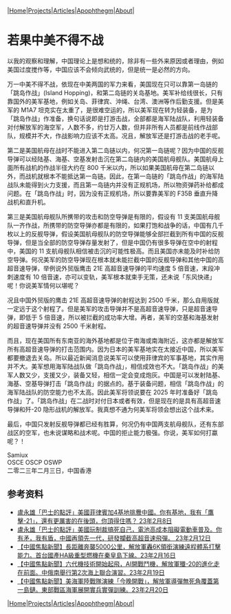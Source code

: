 |[Home](/README.md)|[Projects](/projects.md)|[Articles](/articles.md)|[Apophthegm](/apophthegm.md)|[About](/about.md)|

# 若果中美不得不战

以我的观察和理解，中国理论上是想和统的，除非有一些外来原因或者理由，例如美国过度搅作等，中国应该不会倾向武统的，但是统一是必然的方向。

万一中美不得不战，依现在中美两国的军力来看，美国现在只可以靠第一岛链的「跳岛作战」(Island Hopping)，和第二岛链的关岛基地。美军补给线很长，只有靠国外的美军基地，例如关岛、菲律宾、沖绳、台湾、澳洲等作后勤支援。但是美军的 M1A7 坦克实在太重了，是很难空运的，所以美军现在转为轻装备，是为「跳岛作战」作准备，换句话说即是打游击战，全部都是海军陆战队，利用轻装备对付解放军的海空军，人数不多，约廿万人数，但并非所有人员都是前线作战部队，规模并不大，作战影响力应该不太高。况且，解放军还是打游击战的老手呢。

第二是美国航母在战时不能进入第二岛链以内，何况第一岛链呢？因为中国的反舰导弹可以经陆基、海基、空基发射击沉在第二岛链内的美国航母舰队。美国航母上面所有战机的作战半径大约在 800 千米以内，所以如果美国航母在第二岛链以外，而战机就根本不能抵达第一岛链。因此，在第一岛链的「跳岛作战」的海军陆战队未能得到火力支援，而且第一岛链内并没有正规机场，所以物资弹药补给都成问题。在「跳岛作战」时，因为没有正规机场，所以要靠美军的 F35B 垂直升降战机和直升机。

第三是美国航母舰队所㩗带的攻击和防空导弹是有限的，假设有 11 支美国航母舰队一齐作战，所携带的防空导弹亦都是有限的，如果打饱和战争的话，中国有几千枚以上的反舰导弹，假设美国航母舰队的防空导弹能够全部拦截到所有中国的反舰导弹，但是当全部的防空导弹存量发射了，但是中国仍有很多导弹在空中的射程中，美国的 11 支航母舰队相信被击沉的可能性极高。而且美国亦未能及时补给防空导弹。何况美军的防空导弹现在根本就未能拦截中国的反舰导弹和其他中国的高超音速导弹，举例说外贸版鹰击 21E 高超音速导弹的平均速度 5 倍音速，末段冲刺速度有 10 倍音速，亦可以变轨，美军根本就束手无策，还未说「东风快递」呢！你说美军情何以堪呢？

况且中国外贸版的鹰击 21E 高超音速导弹的射程达到 2500 千米，那么自用版就一定远于这个射程了。但是美军的攻击导弹并不是高超音速导弹，只是超音速导弹，即低于 5 倍音速，所以被拦截的成功率大增。再者，美军的空基和海基发射的超音速导弹并没有 2500 千米射程。

而且，现在美国所有东南亚的海外基地都是位于南海或南海附近，这亦都是解放军所有高超音速导弹的打击范围内。因为日本的美军基地实在太接近中国，所以美军都要撤退去关岛。所以最近新闻消息说美军可以使用菲律宾的军事基地，其实作用并不大。美军想用海军陆战队做「跳岛作战」，相信成效也不大。「跳岛作战」的美军人数又少，支援又少，装备又轻，相信一定会变成炮灰。中国是可以发射陆基、海基、空基导弹打击「跳岛作战」的据点的。基于装备问题，相信「跳岛作战」的海军陆战队的防空能力也不太高。因此美军将领说要在 2025 年时准备好「跳岛作战」了。「跳岛作战」在二战时对付日本或者有效，但是现在的是具有高超音速导弹和歼-20 隐形战机的解放军。我真想不通为何美军将领会想出这个战术来。

最后，中国只发射反舰导弹都已经有胜算，何况仍有中国两支航母舰队，还有东部战区的空军，也未说谋略和战术呢。中国的拒止能力极强。你说，美军如何打蠃呢？！

Samiux  
OSCE  OSCP  OSWP  
二零二三年二月三日，中国香港  

## 参考资料

- [盧永雄「巴士的點評」美國菲律賓加4基地挑釁中國。你有基地，我有「鷹擊-21」，還有更厲害的在後頭，你頂得住嗎？ 23年2月8日](https://www.youtube.com/watch?v=4m-jbn506_U)  
- [盧永雄「巴士的點評」美國玩制裁搞死自己，電池高成本阻礙電動車普及。你有矛，我有盾，中國再領先一代，研發攔截高超音速飛彈。 23年2月12日](https://www.youtube.com/watch?v=_pDLRlde8Hw)  
- [【中國焦點新聞】長距離奔襲5000公里，解放軍轟6K領銜演練遠程體系打擊能力。首台國產HA級重型燃機在秦皇島下線。23年2月16日](https://www.youtube.com/watch?v=Pjz5S-BcwMM)  
- [【中國焦點新聞】六代機技術開始起飛，AI開戰鬥機，解放軍殲-20的進化走在前面。中俄南舉行第2次海上聯合演習。23年2月19日](https://www.youtube.com/watch?v=1nI1Wf0eg_o)  
- [【中國焦點新聞】美海軍陸戰隊演練「今晚開戰」，解放軍導彈無死角覆蓋第一島鏈。東部戰區海軍展開實兵實彈訓練。23年2月20日](https://www.youtube.com/watch?v=JPegErVa_QA)  

|[Home](/README.md)|[Projects](/projects.md)|[Articles](/articles.md)|[Apophthegm](/apophthegm.md)|[About](/about.md)|
